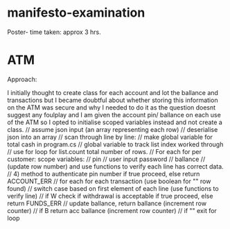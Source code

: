 # manifesto-examination

Poster- time taken: approx 3 hrs. 

# ATM 

Approach:

I initially thought to create class for each account and lot the ballance and transactions but I became 
doubtful about whether storing this information on the ATM was secure and why I needed to do it as the 
question doesnt suggest any foulplay and I am given the account pin/ ballance on each use of the ATM so 
I opted to initialise scoped variables instead and not create a class.
	// assume json input (an array representing each row)
	// deserialise json into an array
	// scan through line by line: 
	// make global variable for total cash in program.cs
	// global variable to track list index worked through
	// use for loop for list.count total number of rows. 
	// For each for per customer: scope variables: 
		// pin
		// user input password
		// ballance
		// (update row number) and use functions to verify each line has correct data. 
	// 4) method to authenticate pin number if true proceed, else return ACCOUNT_ERR
	// for each for each transaction (use boolean for "" row found)
	// switch case based on first element of each line (use functions to verify line)
	// if W check if withdrawal is acceptable if true proceed, else return FUNDS_ERR 
	// update ballance, return ballance (increment row counter)
	// if B return acc ballance (increment row counter)
	// if "" exit for loop